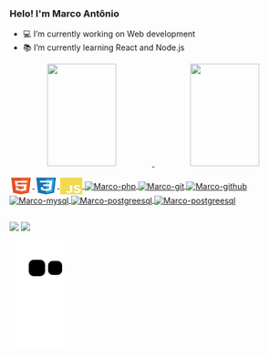 ### Helo! I'm Marco Antônio

- 💻 I’m currently working on Web development
- 📚 I’m currently learning React and Node.js

<div style="display: inline_block" align="center">
  <a href="https://github.com/Marcokbc">
  <img width="49%" height="180em" src="https://github-readme-stats.vercel.app/api?username=Marcokbc&show_icons=true&theme=radical&include_all_commits=true&count_private=true"/>
  <img width="49%" height="180em" src="https://github-readme-stats.vercel.app/api/top-langs/?username=Marcokbc&layout=compact&langs_count=6&theme=radical"/>
</div>
  <div style="display: inline_block"><br>
  <img align="center" alt="Marco-HTML" height="30" width="40" src="https://raw.githubusercontent.com/devicons/devicon/master/icons/html5/html5-original.svg">
  <img align="center" alt="Marco-CSS" height="30" width="40" src="https://raw.githubusercontent.com/devicons/devicon/master/icons/css3/css3-original.svg">
  <img align="center" alt="Marco-Js" height="30" width="40" src="https://raw.githubusercontent.com/devicons/devicon/master/icons/javascript/javascript-plain.svg">
  <img align="center" alt="Marco-php" height="30" width="40" src="https://cdn.jsdelivr.net/gh/devicons/devicon/icons/php/php-plain.svg" />
  <img align="center" alt="Marco-git" height="30" width="40" src="https://cdn.jsdelivr.net/gh/devicons/devicon/icons/git/git-original.svg" />
  <img align="center" alt="Marco-github" height="30" width="40" src="https://cdn.jsdelivr.net/gh/devicons/devicon/icons/github/github-original.svg" />
  <img align="center" alt="Marco-mysql" height="30" width="40" src="https://cdn.jsdelivr.net/gh/devicons/devicon/icons/mysql/mysql-original.svg" />
  <img align="center" alt="Marco-postgreesql" height="30" width="40" src="https://cdn.jsdelivr.net/gh/devicons/devicon/icons/postgresql/postgresql-plain-wordmark.svg"/>
  <img align="center" alt="Marco-postgreesql" height="30" width="40" src="https://cdn.jsdelivr.net/gh/devicons/devicon/icons/react/react-original.svg" />

</div>
  
  ##
  
  <div> 
  <a href="https://www.instagram.com/marco.antoniomdl/" target="_blank"><img src="https://img.shields.io/badge/-Instagram-%23E4405F?style=for-the-badge&logo=instagram&logoColor=white" target="_blank"></a>
  <a href = "mailto:MAMeira55@gmail.com"><img src="https://img.shields.io/badge/-Gmail-%23333?style=for-the-badge&logo=gmail&logoColor=white" target="_blank"></a>
    
  ![Snake animation](https://github.com/Marcokbc/Marcokbc/blob/output/github-contribution-grid-snake.svg)
 
</div>

